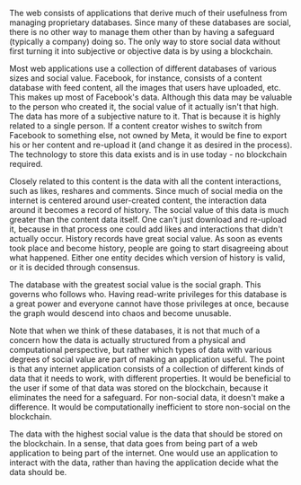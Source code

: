 The web consists of applications that derive much of their usefulness from managing proprietary databases. Since many of these databases are social, there is no other way to manage them other than by having a safeguard (typically a company) doing so. The only way to store social data without first turning it into subjective or objective data is by using a blockchain.

Most web applications use a collection of different databases of various sizes and social value. Facebook, for instance, consists of a content database with feed content, all the images that users have uploaded, etc. This makes up most of Facebook's data. Although this data may be valuable to the person who created it, the social value of it actually isn't that high. The data has more of a subjective nature to it. That is because it is highly related to a single person. If a content creator wishes to switch from Facebook to something else, not owned by Meta, it would be fine to export his or her content and re-upload it (and change it as desired in the process). The technology to store this data exists and is in use today - no blockchain required.

Closely related to this content is the data with all the content interactions, such as likes, reshares and comments. Since much of social media on the internet is centered around user-created content, the interaction data around it becomes a record of history. The social value of this data is much greater than the content data itself. One can't just download and re-upload it, because in that process one could add likes and interactions that didn't actually occur. History records have great social value. As soon as events took place and become history, people are going to start disagreeing about what happened. Either one entity decides which version of history is valid, or it is decided through consensus.

The database with the greatest social value is the social graph. This governs who follows who. Having read-write privileges for this database is a great power and everyone cannot have those privileges at once, because the graph would descend into chaos and become unusable.

Note that when we think of these databases, it is not that much of a concern how the data is actually structured from a physical and computational perspective, but rather which types of data with various degrees of social value are part of making an application useful. The point is that any internet application consists of a collection of different kinds of data that it needs to work, with different properties. It would be beneficial to the user if some of that data was stored on the blockchain, because it eliminates the need for a safeguard. For non-social data, it doesn't make a difference. It would be computationally inefficient to store non-social on the blockchain.

The data with the highest social value is the data that should be stored on the blockchain. In a sense, that data goes from being part of a web application to being part of the internet. One would use an application to interact with the data, rather than having the application decide what the data should be.
